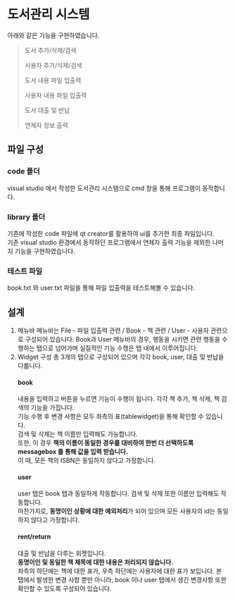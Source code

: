 # 도서관리 시스템
아래와 같은 기능을 구현하였습니다.  

> 도서 추가/삭제/검색
>
> 사용자 추가/삭제/검색
>
> 도서 내용 파일 입출력
>
> 사용자 내용 파일 입출력
>
> 도서 대출 및 반납
>
> 연체자 정보 출력
> 

## 파일 구성 
### code 폴더  
visual studio 에서 작성한 도서관리 시스템으로 cmd 창을 통해 프로그램이 동작합니다.  

### library 폴더  
기존에 작성한 code 파일에 qt creator를 활용하여 ui를 추가한 최종 파일입니다.  
기존 visual studio 환경에서 동작하던 프로그램에서 연체자 출력 기능을 제외한 나머지 기능을 구현하였습니다.

### 테스트 파일  
book.txt 와 user.txt 파일을 통해 파일 입출력을 테스트해볼 수 있습니다.

## 설계  
1. 메뉴바
   메뉴바는 File - 파일 입출력 관련 / Book - 책 관련 / User - 사용자 관련으로 구성되어 있습니다.
   Book과 User 메뉴바의 경우, 행동을 시키면 관련 행동을 수행하는 탭으로 넘어가며 실질적인 기능 수행은 탭 내에서 이루어집니다.
2. Widget 구성
   총 3개의 탭으로 구성되어 있으며 각각 book, user, 대출 및 반납을 다룹니다.
   #### book
   내용을 입력하고 버튼을 누르면 기능이 수행이 됩니다. 각각 책 추가, 책 삭제, 책 검색의 기능을 가집니다.  
   기능 수행 후 변경 사항은 모두 좌측의 표(tablewidget)을 통해 확인할 수 있습니다.  
   검색 및 삭제는 책 이름만 입력해도 가능합니다.  
   또한, 이 경우 **책의 이름이 동일한 경우를 대비하여 한번 더 선택하도록 messagebox 를 통해 값을 입력 받습니다.**  
   이 때, 모든 책의 ISBN은 동일하지 않다고 가정합니다. 
   #### user
   user 탭은 book 탭과 동일하게 작동합니다.
   검색 및 삭제 또한 이름만 입력해도 작동합니다.  
   마찬가지로, **동명이인 상황에 대한 예외처리**가 되어 있으며 모든 사용자의 id는 동일하지 않다고 가정합니다.  
   #### rent/return
   대출 및 반납을 다루는 위젯입니다.  
   **동명이인 및 동일한 책 제목에 대한 내용은 처리되지 않습니다.**  
   좌측의 하단에는 책에 대한 표가, 우측 하단에는 사용자에 대한 표가 보입니다.
   본 탭에서 발생한 변경 사항 뿐만 아니라, book 이나 user 탭에서 생긴 변경사항 또한 확인할 수 있도록 구성되어 있습니다.


<!----
### 클래스 구성
```
class Book {
	state  
	name  
	writer  
	isbn  
	Person* borrower  
	borrowDate  
	returnDate  
public:  
	getsth() 			// get info about private 
	stateToggle()  
};

class Person {
	name  
	id  
	borrowCount			// how many books borrowed .. max = 2
	Book* borrowBooks[2]		// list of books that user borrowed
};

class Manage {
	Book* []  
	canBorrow()  
	add()  
	delete()  
	search()
};
```
----->
